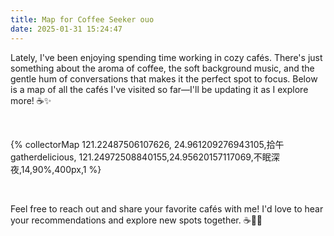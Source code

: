 ```yaml
---
title: Map for Coffee Seeker ouo
date: 2025-01-31 15:24:47
---
```


Lately, I've been enjoying spending time working in cozy cafés. There's just something about the aroma of coffee, the soft background music, and the gentle hum of conversations that makes it the perfect spot to focus. Below is a map of all the cafés I've visited so far—I'll be updating it as I explore more! ☕✨

<br/>

{% collectorMap 121.22487506107626, 24.961209276943105,拾午gatherdelicious, 121.24972508840155,24.95620157117069,不眠深夜,14,90%,400px,1 %}

<br/>

Feel free to reach out and share your favorite cafés with me! I'd love to hear your recommendations and explore new spots together. ☕💬✨